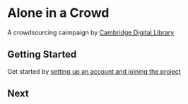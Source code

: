 # Alone in a Crowd
A crowdsourcing caimpaign by [Cambridge Digital Library](https://cudl.lib.cam.ac.uk/)

## Getting Started
Get started by [setting up an account and joining the project](/_posts/account-set-up.md)

## Next 
